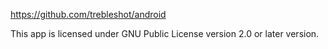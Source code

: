 https://github.com/trebleshot/android


This app is licensed under GNU Public License version 2.0 or later version.
